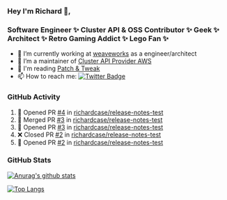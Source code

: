 ### Hey I'm Richard 👋, 

<h3 align="left">Software Engineer ✨ Cluster API & OSS Contributor ✨ Geek ✨ Architect ✨ Retro Gaming Addict ✨ Lego Fan ✨</h3>

- 🔭 I’m currently working at [weaveworks](https://github.com/weaveworks) as a engineer/architect
- 👯 I’m a maintainer of [Cluster API Provider AWS](https://github.com/kubernetes-sigs/cluster-api-provider-aws)
- 💬 I'm reading [Patch & Tweak](https://bjooks.com/products/patch-tweak-exploring-modular-synthesis)
- 📫 How to reach me: [![Twitter Badge](https://img.shields.io/badge/-@fruit_case-00acee?style=flat&logo=Twitter&logoColor=white)](https://twitter.com/intent/follow?screen_name=fruit_case "Follow on Twitter")

### GitHub Activity 

<!--START_SECTION:activity-->
1. 💪 Opened PR [#4](https://github.com/richardcase/release-notes-test/pull/4) in [richardcase/release-notes-test](https://github.com/richardcase/release-notes-test)
2. 🎉 Merged PR [#3](https://github.com/richardcase/release-notes-test/pull/3) in [richardcase/release-notes-test](https://github.com/richardcase/release-notes-test)
3. 💪 Opened PR [#3](https://github.com/richardcase/release-notes-test/pull/3) in [richardcase/release-notes-test](https://github.com/richardcase/release-notes-test)
4. ❌ Closed PR [#2](https://github.com/richardcase/release-notes-test/pull/2) in [richardcase/release-notes-test](https://github.com/richardcase/release-notes-test)
5. 💪 Opened PR [#2](https://github.com/richardcase/release-notes-test/pull/2) in [richardcase/release-notes-test](https://github.com/richardcase/release-notes-test)
<!--END_SECTION:activity-->

### GitHub Stats

[![Anurag's github stats](https://github-readme-stats.vercel.app/api?username=richardcase&count_private=true&show_icons=true)](https://github.com/anuraghazra/github-readme-stats)

[![Top Langs](https://github-readme-stats.vercel.app/api/top-langs/?username=richardcase&hide=html&layout=compact)](https://github.com/anuraghazra/github-readme-stats)
